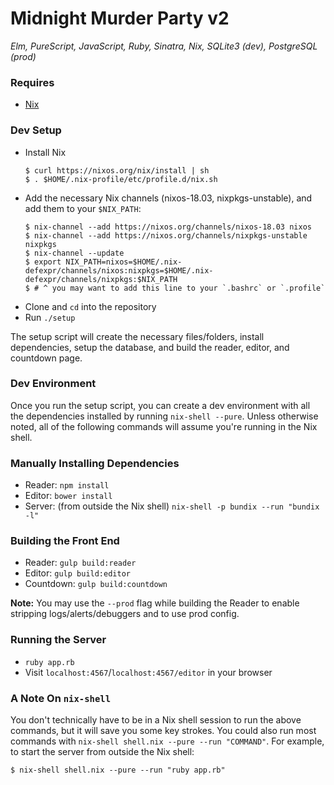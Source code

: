 # Midnight Murder Party v2
_Elm, PureScript, JavaScript, Ruby, Sinatra, Nix, SQLite3 (dev), PostgreSQL (prod)_

### Requires
- [Nix](https://nixos.org/nix/download.html)

### Dev Setup
- Install Nix
    ```
    $ curl https://nixos.org/nix/install | sh
    $ . $HOME/.nix-profile/etc/profile.d/nix.sh
    ```
- Add the necessary Nix channels (nixos-18.03, nixpkgs-unstable), and add them to your `$NIX_PATH`:
    ```
    $ nix-channel --add https://nixos.org/channels/nixos-18.03 nixos
    $ nix-channel --add https://nixos.org/channels/nixpkgs-unstable nixpkgs
    $ nix-channel --update
    $ export NIX_PATH=nixos=$HOME/.nix-defexpr/channels/nixos:nixpkgs=$HOME/.nix-defexpr/channels/nixpkgs:$NIX_PATH
    $ # ^ you may want to add this line to your `.bashrc` or `.profile`
    ```
- Clone and `cd` into the repository
- Run `./setup`

The setup script will create the necessary files/folders, install dependencies, setup the database, and build the reader, editor, and countdown page.

### Dev Environment

Once you run the setup script, you can create a dev environment with all the dependencies installed by running `nix-shell --pure`. Unless otherwise noted, all of the following commands will assume you're running in the Nix shell.

### Manually Installing Dependencies
- Reader: `npm install`
- Editor: `bower install`
- Server: (from outside the Nix shell) `nix-shell -p bundix --run "bundix -l"`

### Building the Front End
- Reader: `gulp build:reader`
- Editor: `gulp build:editor`
- Countdown: `gulp build:countdown`

**Note:** You may use the `--prod` flag while building the Reader to enable stripping logs/alerts/debuggers and to use prod config.

### Running the Server
- `ruby app.rb`
- Visit `localhost:4567`/`localhost:4567/editor` in your browser

### A Note On `nix-shell`

You don't technically have to be in a Nix shell session to run the above commands, but it will save you some key strokes. You could also run most commands with `nix-shell shell.nix --pure --run "COMMAND"`. For example, to start the server from outside the Nix shell:

```
$ nix-shell shell.nix --pure --run "ruby app.rb"
```
